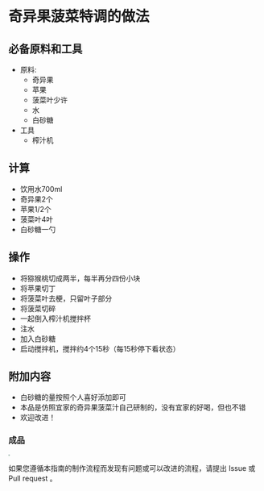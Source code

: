 # 奇异果菠菜特调的做法

## 必备原料和工具

- 原料:
  - 奇异果
  - 苹果
  - 菠菜叶少许
  - 水
  - 白砂糖
- 工具
  - 榨汁机

## 计算

- 饮用水700ml
- 奇异果2个
- 苹果1/2个
- 菠菜叶4叶
- 白砂糖一勺

## 操作

- 将猕猴桃切成两半，每半再分四份小块
- 将苹果切丁
- 将菠菜叶去梗，只留叶子部分
- 将菠菜切碎
- 一起倒入榨汁机搅拌杯
- 注水
- 加入白砂糖
- 启动搅拌机，搅拌约4个15秒（每15秒停下看状态）

## 附加内容

- 白砂糖的量按照个人喜好添加即可
- 本品是仿照宜家的奇异果菠菜汁自己研制的，没有宜家的好喝，但也不错
- 欢迎改进！

### 成品

<img src="./kiwi-example.jpg" style="zoom:20%;" />

如果您遵循本指南的制作流程而发现有问题或可以改进的流程，请提出 Issue 或 Pull request 。